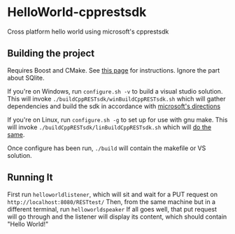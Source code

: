 # HelloWorld-cpprestsdk
Cross platform hello world using microsoft's cpprestsdk

## Building the project

Requires Boost and CMake.  See [this page](https://github.com/MatrixManAtYrService/HelloWorld-sqlite/blob/master/dependency.md) for instructions.  Ignore the part about SQlite.

If you're on Windows, run `configure.sh -v` to build a visual studio solution.  This will invoke `./buildCppRESTsdk/winBuildCppRESTsdk.sh` which will gather dependencies and build the sdk in accordance with [microsoft's directions](https://github.com/Microsoft/cpprestsdk/wiki/How-to-build-for-Windows)

If you're on Linux, run `configure.sh -g` to set up for use with gnu make.  This will invoke `./buildCppRESTsdk/linBuildCppRESTsdk.sh` which will [do the same](https://github.com/Microsoft/cpprestsdk/wiki/How-to-build-for-Linux).

Once configure has been run, `./build` will contain the makefile or VS solution.

## Running It

First run `helloworldlistener`, which will sit and wait for a PUT request on `http://localhost:8080/RESTtest/`
Then, from the same machine but in a different terminal, run `helloworldspeaker`
If all goes well, that put request will go through and the listener will display its content, which should contain "Hello World!"
